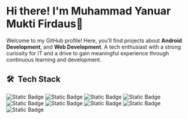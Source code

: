 # Hi there! I'm Muhammad Yanuar Mukti Firdaus👋

Welcome to my GitHub profile!
Here, you'll find projects about **Android Development**, and **Web Development**.
A tech enthusiast with a strong curiosity for IT and a drive to gain meaningful experience through continuous learning and development.

## 🛠 &nbsp;Tech Stack
![Static Badge](https://img.shields.io/badge/HTML-%23E34F26?style=for-the-badge&logo=html5&logoColor=white)
![Static Badge](https://img.shields.io/badge/CSS-%23663399?style=for-the-badge&logo=css&logoColor=white)
![Static Badge](https://img.shields.io/badge/JAVASCRIPT-%23F7DF1E?style=for-the-badge&logo=javascript&logoColor=white)
![Static Badge](https://img.shields.io/badge/KOTLIN-%237F52FF?style=for-the-badge&logo=kotlin&logoColor=white)
![Static Badge](https://img.shields.io/badge/PHP-%23777BB4?style=for-the-badge&logo=php&logoColor=white)
![Static Badge](https://img.shields.io/badge/Dart-%230175C2?style=for-the-badge&logo=dart&logoColor=white)
![Static Badge](https://img.shields.io/badge/flutter-%2302569B?style=for-the-badge&logo=flutter&logoColor=white)
![Static Badge](https://img.shields.io/badge/Jetpack%20Compose-%234285F4?style=for-the-badge&logo=jetpack%20compose&logoColor=white)
![Static Badge](https://img.shields.io/badge/Python-%233776AB?style=for-the-badge&logo=python&logoColor=white)

